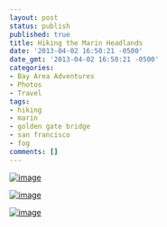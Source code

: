```yaml
---
layout: post
status: publish
published: true
title: Hiking the Marin Headlands
date: '2013-04-02 16:50:21 -0500'
date_gmt: '2013-04-02 16:50:21 -0500'
categories:
- Bay Area Adventures
- Photos
- Travel
tags:
- hiking
- marin
- golden gate bridge
- san francisco
- fog
comments: []
---
```


<a href="http://benwilhelm.com/files/2013/04/wpid-IMG_20130402_093811.jpg"><img title="IMG_20130402_093811.jpg" class="alignnone size-full" alt="image" src="http://benwilhelm.com/files/2013/04/wpid-IMG_20130402_093811.jpg" /></a>


<a href="http://benwilhelm.com/files/2013/04/wpid-IMG_20130402_093620.jpg"><img title="IMG_20130402_093620.jpg" class="alignnone size-full" alt="image" src="http://benwilhelm.com/files/2013/04/wpid-IMG_20130402_093620.jpg" /></a>


<a href="http://benwilhelm.com/files/2013/04/wpid-IMG_20130402_093356.jpg"><img title="IMG_20130402_093356.jpg" class="alignnone size-full" alt="image" src="http://benwilhelm.com/files/2013/04/wpid-IMG_20130402_093356.jpg" /></a>

